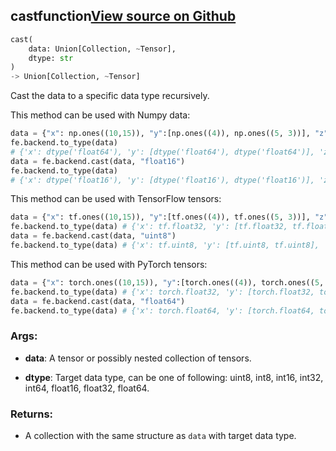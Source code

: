 ## cast<span class="tag">function</span><a class="sourcelink" href=https://github.com/fastestimator/fastestimator/blob/r1.2/fastestimator/backend/cast.py/#L26-L75>View source on Github</a>
```python
cast(
	data: Union[Collection, ~Tensor],
	dtype: str
)
-> Union[Collection, ~Tensor]
```
Cast the data to a specific data type recursively.

This method can be used with Numpy data:
 ```python
 data = {"x": np.ones((10,15)), "y":[np.ones((4)), np.ones((5, 3))], "z":{"key":np.ones((2,2))}}
 fe.backend.to_type(data)
 # {'x': dtype('float64'), 'y': [dtype('float64'), dtype('float64')], 'z': {'key': dtype('float64')}}
 data = fe.backend.cast(data, "float16")
 fe.backend.to_type(data)
 # {'x': dtype('float16'), 'y': [dtype('float16'), dtype('float16')], 'z': {'key': dtype('float16')}}
 ```

 This method can be used with TensorFlow tensors:
 ```python
 data = {"x": tf.ones((10,15)), "y":[tf.ones((4)), tf.ones((5, 3))], "z":{"key":tf.ones((2,2))}}
 fe.backend.to_type(data) # {'x': tf.float32, 'y': [tf.float32, tf.float32], 'z': {'key': tf.float32}}
 data = fe.backend.cast(data, "uint8")
 fe.backend.to_type(data) # {'x': tf.uint8, 'y': [tf.uint8, tf.uint8], 'z': {'key': tf.uint8}}
 ```

 This method can be used with PyTorch tensors:
 ```python
 data = {"x": torch.ones((10,15)), "y":[torch.ones((4)), torch.ones((5, 3))], "z":{"key":torch.ones((2,2))}}
 fe.backend.to_type(data) # {'x': torch.float32, 'y': [torch.float32, torch.float32], 'z': {'key': torch.float32}}
 data = fe.backend.cast(data, "float64")
 fe.backend.to_type(data) # {'x': torch.float64, 'y': [torch.float64, torch.float64], 'z': {'key': torch.float64}}
 ```



<h3>Args:</h3>


* **data**: A tensor or possibly nested collection of tensors.

* **dtype**: Target data type, can be one of following: uint8, int8, int16, int32, int64, float16, float32, float64. 

<h3>Returns:</h3>

<ul class="return-block"><li>     A collection with the same structure as <code>data</code> with target data type.
 </li></ul>


